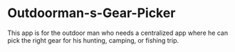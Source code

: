 # Outdoorman-s-Gear-Picker
This app is for the outdoor man who needs a centralized app where he can pick the right gear for his hunting, camping, or fishing trip.
